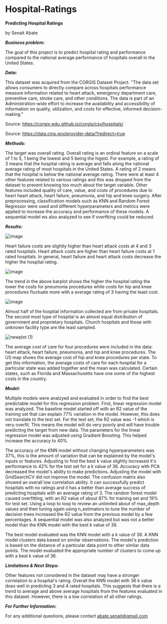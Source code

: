 # Hospital-Ratings

**Predicting Hospital Ratings**

by Senait Abate



***Business problem:***

The goal of this project is to predict hospital rating and performance compared to the national average performance of hospitals overall in the United States. 


***Data:***

This dataset was acquired from the CORGIS Dataset Project. "The data set allows consumers to directly compare across hospitals performance measure information related to heart attack, emergency department care, preventive care, stroke care, and other conditions. The data is part of an Administration-wide effort to increase the availability and accessibility of information on quality, utilization, and costs for effective, informed decision-making."

Source: https://corgis-edu.github.io/corgis/csv/hospitals/ 

Source: https://data.cms.gov/provider-data/?redirect=true 


***Methods:***

The target was overall rating. Overall rating is an ordinal feature on a scale of 1 to 5, 1 being the lowest and 5 being the higest. For example, a rating of 3 means that the hospital rating is average and falls along the national average rating of most hospitals in the United States. A rating of 2 means that the hospital is below the national average rating. There were at least 4 other features related to various ratings and this was dropped from the dataset to prevent knowing too much about the target variable. Other features included quality of care, value, and costs of procedures due to heart heart attack, heart failure, pneumonia, and hip and knee surgery. After preprocessing, classification models such as KNN and Random Forest Regressor were used and different hyperparameters and metrics were applied to increase the accuracy and performance of these models. A sequential model ws also analyzed to see if overftting could be reduced.


***Results:***

![image](https://user-images.githubusercontent.com/105686944/184013289-6752a7c5-4b35-4cc0-9c9f-b4ffe0b5097f.png)

Heart failure costs are slightly higher than heart attack costs at 4 and 3 rated hospitals. Heart attack costs are higher than heart failure costs at 1 rated hospitals. In general, heart failure and heart attack costs decrease the higher the hospital rating. 

![image](https://user-images.githubusercontent.com/105686944/184013427-d3bec044-8406-42fd-a50a-d2b317375e46.png)

The trend in the above barplot shows the higher the hospital rating the lower the costs for pneumonia procedures while costs for hip and knee procedures fluctuate more with a average rating of 3 having the least cost.

![image](https://user-images.githubusercontent.com/105686944/184040671-12b2f97e-ec04-45ef-af64-8da995ad68d7.png)

Almost half of the hosptial information collected are from private hospitals. The second most type of hospital is an almost equal distribution of government and proprietary hospitals. Church hospitals and those with unknown facility type are the least sampled.   

![newplot (1)](https://user-images.githubusercontent.com/105686944/183523089-9b1a42fa-9d71-4430-a0d9-e7cd58483735.png)

The average cost of care for four procedures were included in the data: heart attack, heart failure, pneumonia, and hip and knee procedures. The US map shows the average cost of hip and knee procedures per state. To get this information, the average costs of care for each hospital for a particular state was added together and the mean was calculated. Certain states, such as Florida and Massachusetts have one some of the highest costs in the country.


***Model:***

Multiple models were analzyed and evaluated in order to find the best predictable model for this regression problem. First, linear regression model was analyzed. The baseline model started off with an R2 value of the training set that can explain 77% variation in the model. However, this does not translate to the test set. For the test set, the R2 value was -1 which is very overfit. This means the model will do very poorly and will have trouble predicting the target from new data. The parameters for the linear regression model was adjusted using Gradient Boosting. This helped increase the accuracy to 40%.

The accuracy of the KNN model without changing hyperparameters was 37%, this is the amount of variation that can be explained by the model's inputs or features. Adjusting to find the best k value slightly increased it's performance to 42% for the test set for a k value of 36. Accuracy with PCA decreased the model's ability to make predictions. Adjusting the model with GridSearchCV did not improve the model. The confusion matrix also showed an overall low correlation ability. It can successfully predict hospitals with no ratings and it has a better than average success of predicting hospitals with an average rating of 3. The random forest model caused overfitting, with an R2 value of about 87% for training set and 19% for test set. Using a loop to loop to review an unlimited about of max_depth values and then tuning again using n_estimators to tune the number of decision trees increased the R2 value from the previous model by a few percentages. A sequential model was also analyzed but was not a better model than the KNN model with the best k value of 36.

The best model evaluated was the KNN model with a k value of 36. A KNN model clusters data based on similar observations. The model's prediction is based on the distance of a particular data point to other similar data points. The model evaluated the appropriate number of clusters to come up with a best k value of 36. 


***Limitations & Next Steps:***

Other features not considered in the dataset may have a stronger correlation to a hospital's rating. Overall the KNN model with 36 k value does well in predicting 3 and 4 rated hospitals. This suggests that there is a trend to average and above average hospitals from the features evaluated in this dataset. However, there is a low correlation of all other ratings.


***For Further Information:***

For any additional questions, please contact abate.senait@gmail.com

